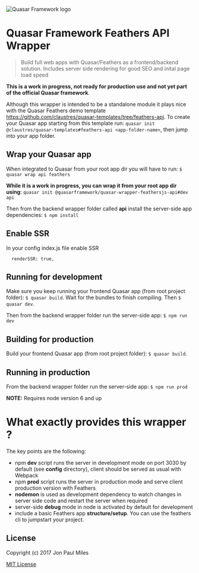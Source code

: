 ![Quasar Framework logo](https://cdn.rawgit.com/quasarframework/quasar-art/863c14bd/dist/svg/quasar-logo-full-inline.svg)

# Quasar Framework Feathers API Wrapper
> Build full web apps with Quasar/Feathers as a frontend/backend solution.
> Includes server side rendering for good SEO and inital page load speed

**This is a work in progress, not ready for production use and not yet part of the official Quasar framework**.

Although this wrapper is intended to be a standalone module it plays nice with the Quasar Feathers demo template https://github.com/claustres/quasar-templates/tree/feathers-api. To create your Quasar app starting from this template run: `quasar init @claustres/quasar-templates#feathers-api <app-folder-name>`, then jump into your app folder.

## Wrap your Quasar app
When integrated to Quasar from your root app dir you will have to run: `$ quasar wrap api feathers`

**While it is a work in progress, you can wrap it from your root app dir using**: `quasar init @quasarframework/quasar-wrapper-feathersjs-api#dev api`

Then from the backend wrapper folder called **api** install the server-side app dependencies: `$ npm install`

## Enable SSR
In your config index.js file enable SSR
```
  renderSSR: true,
```

## Running for development
Make sure you keep running your frontend Quasar app (from root project folder): `$ quasar build`. Wait for the bundles to finish compiling. Then `$ quasar dev`.

Then from the backend wrapper folder run the server-side app: `$ npm run dev`

## Building for production
Build your frontend Quasar app (from root project folder): `$ quasar build`.

## Running in production
From the backend wrapper folder run the server-side app: `$ npm run prod`

__NOTE:__ Requires node version 6 and up

# What exactly provides this wrapper ?

The key points are the following:
- npm **dev** script runs the server in development mode on port 3030 by default (see **config** directory), client should be served as usual with Webpack
- npm **prod** script runs the server in production mode and serve client production version with Feathers
- **nodemon** is used as development dependency to watch changes in server side code and restart the server when required
- server-side **debug** mode in node is activated by default for development
- include a basic Feathers app **structure/setup**. You can use the feathers cli to jumpstart your project.

## License

Copyright (c) 2017 Jon Paul Miles

[MIT License](http://en.wikipedia.org/wiki/MIT_License)
